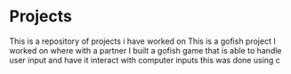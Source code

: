 # Projects
This is a repository of projects i have worked on
This is a gofish project I worked on where with a partner I built a gofish game that is able to handle user input and have it interact with computer inputs
this was done using c
